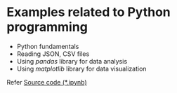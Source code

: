 # Examples related to Python programming

 * Python fundamentals 
 * Reading JSON, CSV files
 * Using *pandas* library for data analysis
 * Using *matplotlib* library for data visualization

Refer [Source code (*.ipynb)](./)
